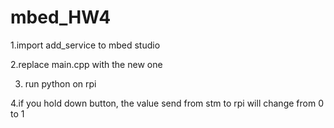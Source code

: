 # mbed_HW4

1.import add_service to mbed studio

2.replace main.cpp with the new one

3. run python on rpi

4.if you hold down button, the value send from stm to rpi will change from 0 to 1
